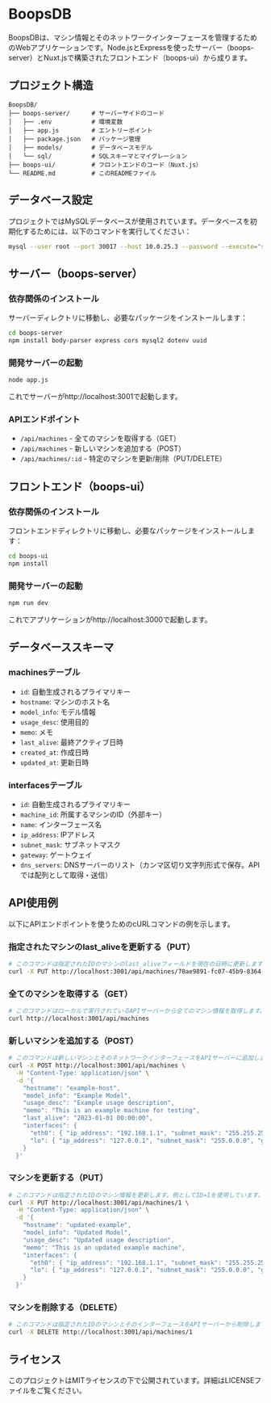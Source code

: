 # BoopsDB

BoopsDBは、マシン情報とそのネットワークインターフェースを管理するためのWebアプリケーションです。Node.jsとExpressを使ったサーバー（boops-server）とNuxt.jsで構築されたフロントエンド（boops-ui）から成ります。

## プロジェクト構造

```
BoopsDB/
├── boops-server/      # サーバーサイドのコード
│   ├── .env           # 環境変数
│   ├── app.js         # エントリーポイント
│   ├── package.json   # パッケージ管理
│   ├── models/        # データベースモデル
│   └── sql/           # SQLスキーマとマイグレーション
├── boops-ui/          # フロントエンドのコード（Nuxt.js）
└── README.md          # このREADMEファイル
```

## データベース設定

プロジェクトではMySQLデータベースが使用されています。データベースを初期化するためには、以下のコマンドを実行してください：

```bash
mysql --user root --port 30017 --host 10.0.25.3 --password --execute="source ./schema.sql"
```

## サーバー（boops-server）

### 依存関係のインストール

サーバーディレクトリに移動し、必要なパッケージをインストールします：

```bash
cd boops-server
npm install body-parser express cors mysql2 dotenv uuid
```

### 開発サーバーの起動

```bash
node app.js
```

これでサーバーがhttp://localhost:3001で起動します。

### APIエンドポイント

- `/api/machines` - 全てのマシンを取得する（GET）
- `/api/machines` - 新しいマシンを追加する（POST）
- `/api/machines/:id` - 特定のマシンを更新/削除（PUT/DELETE）

## フロントエンド（boops-ui）

### 依存関係のインストール

フロントエンドディレクトリに移動し、必要なパッケージをインストールします：

```bash
cd boops-ui
npm install
```

### 開発サーバーの起動

```bash
npm run dev
```

これでアプリケーションがhttp://localhost:3000で起動します。

## データベーススキーマ

### machinesテーブル

- `id`: 自動生成されるプライマリキー
- `hostname`: マシンのホスト名
- `model_info`: モデル情報
- `usage_desc`: 使用目的
- `memo`: メモ
- `last_alive`: 最終アクティブ日時
- `created_at`: 作成日時
- `updated_at`: 更新日時

### interfacesテーブル

- `id`: 自動生成されるプライマリキー
- `machine_id`: 所属するマシンのID（外部キー）
- `name`: インターフェース名
- `ip_address`: IPアドレス
- `subnet_mask`: サブネットマスク
- `gateway`: ゲートウェイ
- `dns_servers`: DNSサーバーのリスト（カンマ区切り文字列形式で保存。APIでは配列として取得・送信）

## API使用例

以下にAPIエンドポイントを使うためのcURLコマンドの例を示します。

### 指定されたマシンのlast_aliveを更新する（PUT）

```bash
# このコマンドは指定されたIDのマシンのlast_aliveフィールドを現在の日時に更新します。
curl -X PUT http://localhost:3001/api/machines/70ae9891-fc07-45b9-8364-3ab159ee2048/update-last-alive
```

### 全てのマシンを取得する（GET）

```bash
# このコマンドはローカルで実行されているAPIサーバーから全てのマシン情報を取得します。
curl http://localhost:3001/api/machines
```

### 新しいマシンを追加する（POST）

```bash
# このコマンドは新しいマシンとそのネットワークインターフェースをAPIサーバーに追加します。
curl -X POST http://localhost:3001/api/machines \
  -H "Content-Type: application/json" \
  -d '{
    "hostname": "example-host",
    "model_info": "Example Model",
    "usage_desc": "Example usage description",
    "memo": "This is an example machine for testing",
    "last_alive": "2023-01-01 00:00:00",
    "interfaces": {
      "eth0": { "ip_address": "192.168.1.1", "subnet_mask": "255.255.255.0", "gateway": "192.168.1.254", "dns_servers": ["8.8.8.8", "8.8.4.4"] },
      "lo": { "ip_address": "127.0.0.1", "subnet_mask": "255.0.0.0", "gateway": "", "dns_servers": [] }
    }
  }'
```

### マシンを更新する（PUT）

```bash
# このコマンドは指定されたIDのマシン情報を更新します。例としてID=1を使用しています。
curl -X PUT http://localhost:3001/api/machines/1 \
  -H "Content-Type: application/json" \
  -d '{
    "hostname": "updated-example",
    "model_info": "Updated Model",
    "usage_desc": "Updated usage description",
    "memo": "This is an updated example machine",
    "interfaces": {
      "eth0": { "ip_address": "192.168.1.1", "subnet_mask": "255.255.255.0", "gateway": "192.168.1.254", "dns_servers": ["8.8.8.8", "8.8.4.4"] },
      "lo": { "ip_address": "127.0.0.1", "subnet_mask": "255.0.0.0", "gateway": "", "dns_servers": [] }
    }
  }'
```

### マシンを削除する（DELETE）

```bash
# このコマンドは指定されたIDのマシンとそのインターフェースをAPIサーバーから削除します。例としてID=1を使用しています。
curl -X DELETE http://localhost:3001/api/machines/1
```

## ライセンス

このプロジェクトはMITライセンスの下で公開されています。詳細はLICENSEファイルをご覧ください。
